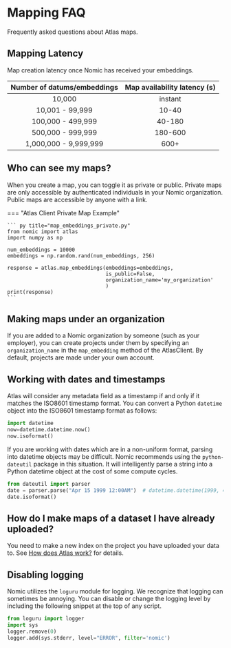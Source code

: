 # Mapping FAQ
Frequently asked questions about Atlas maps.

## Mapping Latency

Map creation latency once Nomic has received your embeddings.

|  Number of datums/embeddings  |  Map availability latency (s)  |
|:-----------------------------:|:------------------------------:|
|            10,000             |            instant             |
|        10,001 - 99,999        |             10-40              |
|       100,000 - 499,999       |             40-180             |
|       500,000 - 999,999       |            180-600             |
|     1,000,000 - 9,999,999     |              600+              |


## Who can see my maps?
When you create a map, you can toggle it as private or public. Private maps are only
accessible by authenticated individuals in your Nomic organization. Public maps are accessible by anyone with a link.

=== "Atlas Client Private Map Example"

    ``` py title="map_embeddings_private.py"
    from nomic import atlas
    import numpy as np
    
    num_embeddings = 10000
    embeddings = np.random.rand(num_embeddings, 256)
    
    response = atlas.map_embeddings(embeddings=embeddings,
                                    is_public=False,
                                    organization_name='my_organization'
                                    )
    print(response)
    ```

## Making maps under an organization
If you are added to a Nomic organization by someone (such as your employer), you can create projects under them
by specifying an `organization_name` in the `map_embedding` method of the AtlasClient. By default, projects are
made under your own account.

## Working with dates and timestamps
Atlas will consider any metadata field as a timestamp if and only if it matches the ISO8601 timestamp format.
You can convert a Python `datetime` object into the ISO8601 timestamp format as follows:
```py
import datetime
now=datetime.datetime.now()
now.isoformat()
```
If you are working with dates which are in a non-uniform format, parsing into datetime objects may be difficult. Nomic recommends
using the `python-dateutil` package in this situation. It will intelligently parse a string into a Python datetime object at the cost of some compute cycles.
```python
from dateutil import parser
date = parser.parse("Apr 15 1999 12:00AM")  # datetime.datetime(1999, 4, 15, 0, 0)
date.isoformat()
``` 
## How do I make maps of a dataset I have already uploaded?
You need to make a new index on the project you have uploaded your data to.
See [How does Atlas work?](how_does_atlas_work.md) for details.

## Disabling logging
Nomic utilizes the `loguru` module for logging. We recognize that logging can sometimes be annoying.
You can disable or change the logging level by including the following snippet at the top of any script.

```py
from loguru import logger
import sys
logger.remove(0)
logger.add(sys.stderr, level="ERROR", filter='nomic')

```